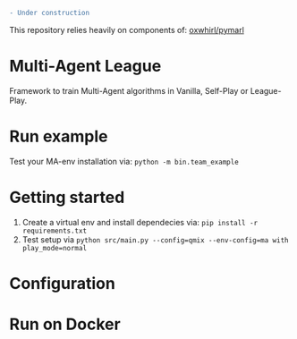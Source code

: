 ```diff
- Under construction
```
This repository relies heavily on components of: [oxwhirl/pymarl](https://github.com/oxwhirl/pymarl)

# Multi-Agent League 

Framework to train Multi-Agent algorithms in Vanilla, Self-Play or League-Play.

# Run example

Test your MA-env installation via:
`python -m bin.team_example`

# Getting started

1) Create a virtual env and install dependecies via: `pip install -r requirements.txt`
2) Test setup via `python src/main.py --config=qmix --env-config=ma with play_mode=normal`

# Configuration

# Run on Docker
